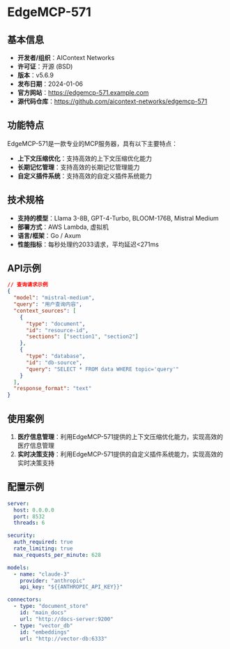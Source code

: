 # EdgeMCP-571

## 基本信息

- **开发者/组织**：AIContext Networks
- **许可证**：开源 (BSD)
- **版本**：v5.6.9
- **发布日期**：2024-01-06
- **官方网站**：https://edgemcp-571.example.com
- **源代码仓库**：https://github.com/aicontext-networks/edgemcp-571

## 功能特点

EdgeMCP-571是一款专业的MCP服务器，具有以下主要特点：

- **上下文压缩优化**：支持高效的上下文压缩优化能力
- **长期记忆管理**：支持高效的长期记忆管理能力
- **自定义插件系统**：支持高效的自定义插件系统能力


## 技术规格

- **支持的模型**：Llama 3-8B, GPT-4-Turbo, BLOOM-176B, Mistral Medium
- **部署方式**：AWS Lambda, 虚拟机
- **语言/框架**：Go / Axum
- **性能指标**：每秒处理约2033请求，平均延迟<271ms

## API示例

```json
// 查询请求示例
{
  "model": "mistral-medium",
  "query": "用户查询内容",
  "context_sources": [
    {
      "type": "document",
      "id": "resource-id",
      "sections": ["section1", "section2"]
    },
    {
      "type": "database",
      "id": "db-source",
      "query": "SELECT * FROM data WHERE topic='query'"
    }
  ],
  "response_format": "text"
}
```

## 使用案例

1. **医疗信息管理**：利用EdgeMCP-571提供的上下文压缩优化能力，实现高效的医疗信息管理
2. **实时决策支持**：利用EdgeMCP-571提供的自定义插件系统能力，实现高效的实时决策支持


## 配置示例

```yaml
server:
  host: 0.0.0.0
  port: 8532
  threads: 6

security:
  auth_required: true
  rate_limiting: true
  max_requests_per_minute: 628

models:
  - name: "claude-3"
    provider: "anthropic"
    api_key: "${{ANTHROPIC_API_KEY}}"

connectors:
  - type: "document_store"
    id: "main_docs"
    url: "http://docs-server:9200"
  - type: "vector_db"
    id: "embeddings"
    url: "http://vector-db:6333"
```